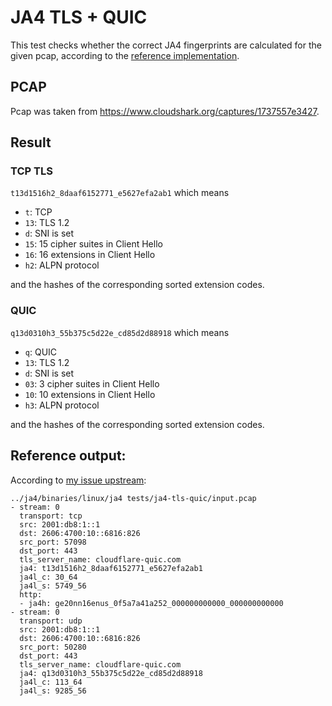 # JA4 TLS + QUIC

This test checks whether the correct JA4 fingerprints are calculated for the
given pcap, according to the [reference implementation](https://github.com/FoxIO-LLC/ja4).

## PCAP

Pcap was taken from https://www.cloudshark.org/captures/1737557e3427.

## Result


### TCP TLS

`t13d1516h2_8daaf6152771_e5627efa2ab1` which means

* `t`: TCP
* `13`: TLS 1.2
* `d`: SNI is set
* `15`: 15 cipher suites in Client Hello
* `16`: 16 extensions in Client Hello
* `h2`: ALPN protocol

and the hashes of the corresponding sorted extension codes.

### QUIC

`q13d0310h3_55b375c5d22e_cd85d2d88918` which means

* `q`: QUIC
* `13`: TLS 1.2
* `d`: SNI is set
* `03`: 3 cipher suites in Client Hello
* `10`: 10 extensions in Client Hello
* `h3`: ALPN protocol

and the hashes of the corresponding sorted extension codes.


## Reference output:

According to [my issue upstream](https://github.com/FoxIO-LLC/ja4/issues/3):

```
../ja4/binaries/linux/ja4 tests/ja4-tls-quic/input.pcap
- stream: 0
  transport: tcp
  src: 2001:db8:1::1
  dst: 2606:4700:10::6816:826
  src_port: 57098
  dst_port: 443
  tls_server_name: cloudflare-quic.com
  ja4: t13d1516h2_8daaf6152771_e5627efa2ab1
  ja4l_c: 30_64
  ja4l_s: 5749_56
  http:
  - ja4h: ge20nn16enus_0f5a7a41a252_000000000000_000000000000
- stream: 0
  transport: udp
  src: 2001:db8:1::1
  dst: 2606:4700:10::6816:826
  src_port: 50280
  dst_port: 443
  tls_server_name: cloudflare-quic.com
  ja4: q13d0310h3_55b375c5d22e_cd85d2d88918
  ja4l_c: 113_64
  ja4l_s: 9285_56
```
